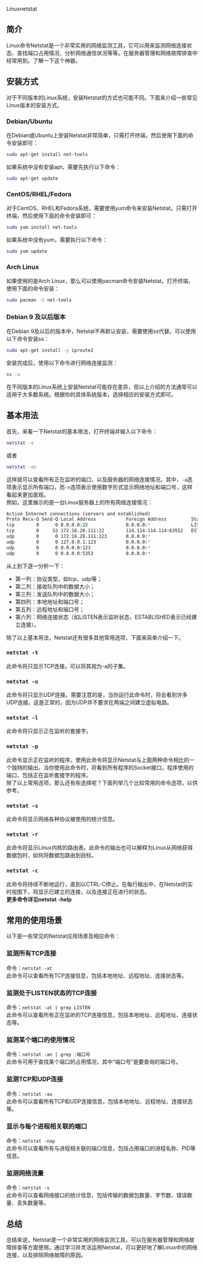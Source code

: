 Linuxnetstat
<a name="bHB9B"></a>
## 简介
Linux命令Netstat是一个非常实用的网络监测工具，它可以用来监测网络连接状态、查找端口占用情况、分析网络通信状况等等。在服务器管理和网络故障排查中经常用到。了解一下这个神器。
<a name="bLECw"></a>
## 安装方式
对于不同版本的Linux系统，安装Netstat的方式也可能不同。下面来介绍一些常见Linux版本的安装方式。
<a name="lwV3C"></a>
### Debian/Ubuntu
在Debian或Ubuntu上安装Netstat非常简单，只需打开终端，然后使用下面的命令安装即可：
```bash
sudo apt-get install net-tools
```
如果系统中没有安装apt，需要先执行以下命令：
```bash
sudo apt-get update
```
<a name="gwH0s"></a>
### CentOS/RHEL/Fedora
对于CentOS、RHEL和Fedora系统，需要使用yum命令来安装Netstat。只需打开终端，然后使用下面的命令安装即可：
```bash
sudo yum install net-tools
```
如果系统中没有yum，需要执行以下命令：
```bash
sudo yum update
```
<a name="TJTkR"></a>
### Arch Linux
如果使用的是Arch Linux，那么可以使用pacman命令安装Netstat。打开终端，使用下面的命令安装：
```bash
sudo pacman -S net-tools
```
<a name="Rm0Po"></a>
### Debian 9 及以后版本
在Debian 9及以后的版本中，Netstat不再默认安装，需要使用ss代替。可以使用以下命令安装ss：
```bash
sudo apt-get install -y iproute2
```
安装完成后，使用以下命令进行网络连接监测：
```bash
ss -a
```
在不同版本的Linux系统上安装Netstat可能存在差异，但以上介绍的方法通常可以适用于大多数系统。根据你的具体系统版本，选择相应的安装方式即可。
<a name="DLcwS"></a>
## 基本用法
首先，来看一下Netstat的基本用法，打开终端并输入以下命令：
```bash
netstat -a
```
或者
```bash
netstat -an
```
这样就可以查看所有正在监听的端口，以及服务器的网络连接情况。其中，`-a`选项表示显示所有端口，而`-n`选项表示使用数字形式显示网络地址和端口号，这样看起来更加直观。<br />例如，这里展示的是一台Linux服务器上的所有网络连接情况：
```bash
Active Internet connections (servers and established)
Proto Recv-Q Send-Q Local Address           Foreign Address         State      
tcp        0      0 0.0.0.0:22              0.0.0.0:*               LISTEN     
tcp        0     52 172.16.28.111:22        114.114.114.114:63552   ESTABLISHED
udp        0      0 172.16.28.111:123       0.0.0.0:*                          
udp        0      0 127.0.0.1:123           0.0.0.0:*                          
udp        0      0 0.0.0.0:123             0.0.0.0:*                          
udp        0      0 0.0.0.0:5353            0.0.0.0:*
```
从上到下逐一分析一下：

- 第一列：协议类型，如tcp、udp等；
- 第二列：接收队列中的数据大小；
- 第三列：发送队列中的数据大小；
- 第四列：本地地址和端口号；
- 第五列：远程地址和端口号；
- 第六列：网络连接状态（如LISTEN表示监听状态，ESTABLISHED表示已经建立连接）。

除了以上基本用法，Netstat还有很多其他常用选项，下面来简单介绍一下。
<a name="JpiDk"></a>
### `netstat -t`
此命令将只显示TCP连接。可以将其视为-a的子集。
<a name="fURiZ"></a>
### `netstat -u`
此命令将只显示UDP连接。需要注意的是，当你运行此命令时，将会看到许多UDP连接。这是正常的，因为UDP并不要求在两端之间建立虚拟电路。
<a name="ZeDVj"></a>
### `netstat -l`
此命令将只显示正在监听的套接字。
<a name="EbmoY"></a>
### `netstat -p`
此命令显示正在监听的程序。使用此命令将显示Netstat与上面两种命令相比的一个独特的输出。当你使用此命令时，将看到所有程序的Socket接口，程序使用的端口，包括正在监听套接字的程序。<br />除了以上常用选项，那么还有些选择呢？下面列举几个比较常用的命令选项，以供参考。
<a name="MpGz1"></a>
### `netstat -s`
此命令将显示网络各种协议被使用的统计信息。
<a name="euXRd"></a>
### `netstat -r`
此命令将显示Linux内核的路由表。此命令的输出也可以解释为Linux从网络获得数据包时，如何将数据包路由到目标。
<a name="AOz91"></a>
### `netstat -c`
此命令将持续不断地运行，直到以CTRL-C停止。在每行输出中，在Netstat的实时视图下，将显示已建立的连接，以及连接正在进行的状态。<br />**更多命令详见netstat -help**
<a name="RM74m"></a>
## 常用的使用场景
以下是一些常见的Netstat应用场景及相应命令：
<a name="xTFgv"></a>
### 监测所有TCP连接
命令：`netstat -at`<br />此命令可以查看所有TCP连接信息，包括本地地址、远程地址、连接状态等。
<a name="sB2o3"></a>
### 监测处于LISTEN状态的TCP连接
命令：`netstat -at | grep LISTEN`<br />此命令可以查看所有正在监听的TCP连接信息，包括本地地址、远程地址、连接状态等。
<a name="enRyR"></a>
### 监测某个端口的使用情况
命令：`netstat -an | grep :端口号`<br />此命令可用于查找某个端口的占用情况，其中“端口号”是要查询的端口号。
<a name="H0lT2"></a>
### 监测TCP和UDP连接
命令：`netstat -au`<br />此命令可以查看所有TCP和UDP连接信息，包括本地地址、远程地址、连接状态等。
<a name="CHQC9"></a>
### 显示与每个进程相关联的端口
命令：`netstat -nap`<br />此命令可以查看所有与进程相关联的端口信息，包括占用端口的进程名称、PID等信息。
<a name="zFLTh"></a>
### 监测网络流量
命令：`netstat -s`<br />此命令可以查看网络接口的统计信息，包括传输的数据包数量、字节数、错误数量、丢失数量等。
<a name="S5nsR"></a>
## 总结
总结来说，Netstat是一个非常实用的网络监测工具，可以在服务器管理和网络故障排查等方面使用。通过学习并灵活运用Netstat，可以更好地了解Linux中的网络连接，以及排除网络故障的原因。
